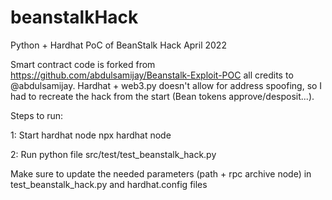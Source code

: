 # beanstalkHack
Python + Hardhat PoC of BeanStalk Hack April 2022

Smart contract code is forked from https://github.com/abdulsamijay/Beanstalk-Exploit-POC all credits to @abdulsamijay.
Hardhat + web3.py doesn't allow for address spoofing, so I had to recreate the hack from the start (Bean tokens approve/desposit...).

Steps to run:


1: Start hardhat node
  npx hardhat node

2: Run python file 
  src/test/test_beanstalk_hack.py 

Make sure to update the needed parameters (path + rpc archive node) in test_beanstalk_hack.py and hardhat.config files
